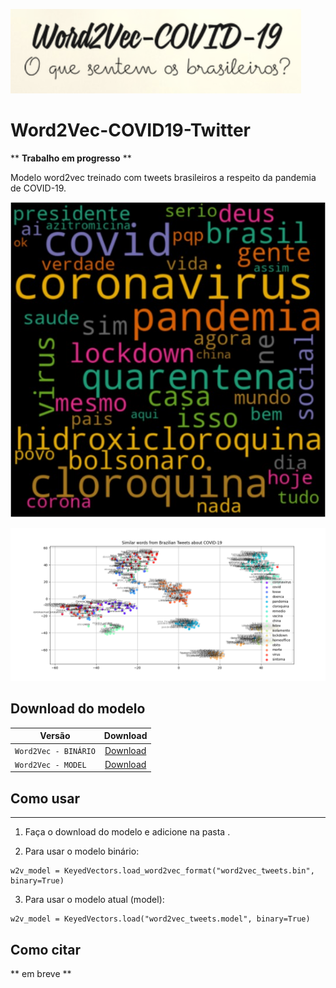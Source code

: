 ![Word2Vec-COVID19-Twitter](https://github.com/HAILab-PUCPR/Word2Vec-COVID19-Twitter/blob/master/w2v.png?raw=true)
# Word2Vec-COVID19-Twitter

** **Trabalho em progresso** **

Modelo word2vec treinado com tweets brasileiros a respeito da pandemia de COVID-19.

![Nuvem de palavras mais frequentes](https://github.com/HAILab-PUCPR/Word2Vec-COVID19-Twitter/blob/master/nuvem-tags.jpg?raw=true)

![Palavras similares](https://github.com/HAILab-PUCPR/Word2Vec-COVID19-Twitter/blob/master/Figure_0.png?raw=true)

## Download do modelo

| Versão | Download | 
|------|:-------------------------:|
|`Word2Vec - BINÁRIO`  | [Download](https://drive.google.com/file/d/1VEL--MvQW49WDaf1_m3K7D9M60FD_N8D/view?usp=sharing) |
|`Word2Vec - MODEL`  | [Download](https://drive.google.com/file/d/1NzGu0_eTTdvaRMqxhfIsYZ9mgnvSuPsk/view?usp=sharing) |

## Como usar
-----
1. Faça o download do modelo e adicione na pasta <directory>.

2. Para usar o modelo binário:

```
w2v_model = KeyedVectors.load_word2vec_format("word2vec_tweets.bin", binary=True)
```
3. Para usar o modelo atual (model):

```
w2v_model = KeyedVectors.load("word2vec_tweets.model", binary=True)
```


## Como citar

** em breve **
